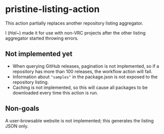 ﻿pristine-listing-action
====

This action partially replaces another repository listing aggregator.

I (*Haï~*) made it for use with non-VRC projects after the other listing aggregator started throwing errors.

## Not implemented yet

- When querying GitHub releases, pagination is not implemented, so if a repository has more than 100 releases,
  the workflow action will fail.
- Information about `"samples"` in the package.json is not exposed to the repository listing.
- Caching is not implemented, so this will cause all packages to be downloaded every time this action is run.

## Non-goals

A user-browsable website is not implemented; this generates the listing JSON only.
